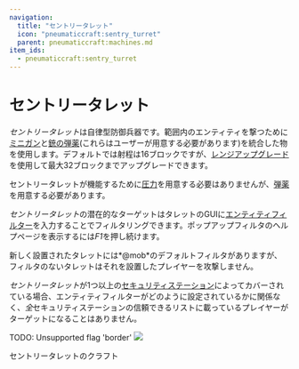 ```yaml
---
navigation:
  title: "セントリータレット"
  icon: "pneumaticcraft:sentry_turret"
  parent: pneumaticcraft:machines.md
item_ids:
  - pneumaticcraft:sentry_turret
---
```


# セントリータレット

*セントリータレット*は自律型防御兵器です。範囲内のエンティティを撃つために[ミニガン](../minigun.md)と[銃の弾薬](../minigun_ammo.md)(これらはユーザーが用意する必要があります)を統合した物を使用します。デフォルトでは射程は16ブロックですが、[レンジアップグレード](../upgrades.md#range)を使用して最大32ブロックまでアップグレードできます。

セントリータレットが機能するために[圧力](../pressure.md)を用意する必要はありませんが、[弾薬](../minigun_ammo.md)を用意する必要があります。

<ItemImage id="pneumaticcraft:sentry_turret" />

*セントリータレット*の潜在的なターゲットはタレットのGUIに[エンティティフィルター](../entity_filter.md)を入力することでフィルタリングできます。ポップアップフィルタのヘルプページを表示するには*F1*を押し続けます。

新しく設置されたタレットには*@mob*のデフォルトフィルタがありますが、フィルタのないタレットはそれを設置したプレイヤーを攻撃しません。

<ItemImage id="pneumaticcraft:security_station" />

*セントリータレット*が1つ以上の[セキュリティステーション](./security_station.md)によってカバーされている場合、エンティティフィルターがどのように設定されているかに関係なく、*全*セキュリティステーションの信頼できるリストに載っているプレイヤーがターゲットになることはありません。



TODO: Unsupported flag 'border'
![](sentry_turret.png)

セントリータレットのクラフト

<Recipe id="pneumaticcraft:sentry_turret" />

